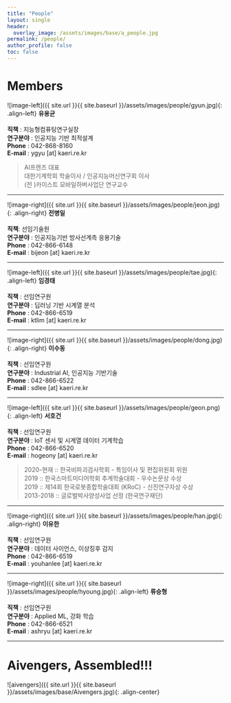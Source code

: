 ```yaml
---
title: "People"
layout: single
header:
  overlay_image: /assets/images/base/a_people.jpg
permalink: /people/
author_profile: false
toc: false
---
```

# Members

![image-left]({{ site.url }}{{ site.baseurl }}/assets/images/people/gyun.jpg){: .align-left}
**유용균** <br><br>
**직책** : 지능형컴퓨팅연구실장 <br>
**연구분야** : 인공지능 기반 최적설계 <br>
**Phone** : 042-868-8160 <br>
**E-mail** : ygyu \[at\] kaeri.re.kr <br>
>AI프렌즈 대표<br> 대한기계학회 학술이사 / 인공지능머신연구회 이사<br> (전 )카이스트 모바일하버사업단 연구교수 

---

![image-right]({{ site.url }}{{ site.baseurl }}/assets/images/people/jeon.jpg){: .align-right} 
**전병일** <br> <br>
**직책**: 선임기술원 <br>
**연구분야** : 인공지능기반 방사선계측 응용기술 <br>
**Phone** : 042-866-6148 <br>
**E-mail** : bijeon \[at\] kaeri.re.kr <br>

---

![image-left]({{ site.url }}{{ site.baseurl }}/assets/images/people/tae.jpg){: .align-left} 
**임경태** <br><br>
**직책** : 선임연구원 <br>
**연구분야** : 딥러닝 기반 시계열 분석 <br>
**Phone** : 042-866-6519 <br>
**E-mail** : ktlim \[at\] kaeri.re.kr <br>

---

![image-right]({{ site.url }}{{ site.baseurl }}/assets/images/people/dong.jpg){: .align-right} 
**이수동** <br><br>
**직책** : 선임연구원 <br>
**연구분야** : Industrial AI, 인공지능 기반기술 <br>
**Phone** : 042-866-6522 <br>
**E-mail** : sdlee \[at\] kaeri.re.kr <br>

---
![image-left]({{ site.url }}{{ site.baseurl }}/assets/images/people/geon.png){: .align-left} 
**서호건** <br><br>
**직책** : 선임연구원 <br>
**연구분야** : IoT 센서 및 시계열 데이터 기계학습<br>
**Phone** : 042-866-6520 <br>
**E-mail** : hogeony \[at\] kaeri.re.kr <br>
> 2020-현재 :: 한국비파괴검사학회 - 특임이사 및 편집위원회 위원<br>2019     :: 한국스마트미디어학회 추계학술대회 - 우수논문상 수상<br>2019      :: 제14회 한국로봇종합학술대회 (KRoC) - 신진연구자상 수상<br>2013-2018 :: 글로벌박사양성사업 선정 (한국연구재단)

---

![image-right]({{ site.url }}{{ site.baseurl }}/assets/images/people/han.jpg){: .align-right} 
**이유한** <br><br>
**직책** : 선임연구원 <br>
**연구분야** : 데이터 사이언스, 이상징후 감지 <br>
**Phone** : 042-866-6519 <br>
**E-mail** : youhanlee \[at\] kaeri.re.kr <br>

---

![image-right]({{ site.url }}{{ site.baseurl }}/assets/images/people/hyoung.jpg){: .align-left} 
**류승형** <br><br>
**직책** : 선임연구원 <br>
**연구분야** : Applied ML, 강화 학습 <br>
**Phone** : 042-866-6521 <br>
**E-mail** : ashryu \[at\] kaeri.re.kr <br>

---
# Aivengers, Assembled!!!

![aivengers]({{ site.url }}{{ site.baseurl }}/assets/images/base/Aivengers.jpg){: .align-center} 
